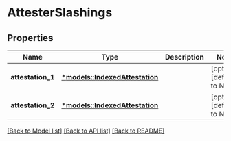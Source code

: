 # AttesterSlashings

## Properties
Name | Type | Description | Notes
------------ | ------------- | ------------- | -------------
**attestation_1** | [***models::IndexedAttestation**](IndexedAttestation.md) |  | [optional] [default to None]
**attestation_2** | [***models::IndexedAttestation**](IndexedAttestation.md) |  | [optional] [default to None]

[[Back to Model list]](../README.md#documentation-for-models) [[Back to API list]](../README.md#documentation-for-api-endpoints) [[Back to README]](../README.md)



